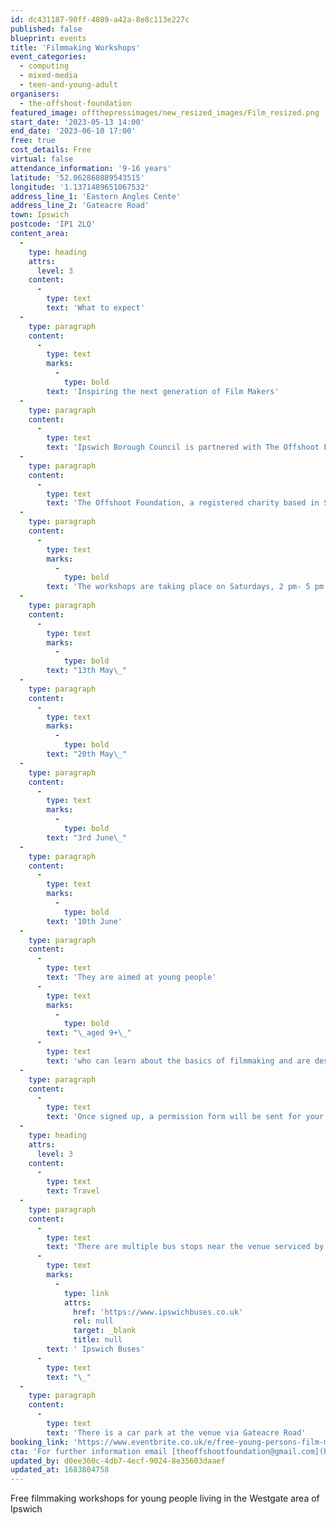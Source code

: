```yaml
---
id: dc431187-90ff-4089-a42a-8e8c113e227c
published: false
blueprint: events
title: 'Filmmaking Workshops'
event_categories:
  - computing
  - mixed-media
  - teen-and-young-adult
organisers:
  - the-offshoot-foundation
featured_image: offthepressimages/new_resized_images/Film_resized.png
start_date: '2023-05-13 14:00'
end_date: '2023-06-10 17:00'
free: true
cost_details: Free
virtual: false
attendance_information: '9-16 years'
latitude: '52.062860889543515'
longitude: '1.1371489651067532'
address_line_1: 'Eastern Angles Cente'
address_line_2: 'Gateacre Road'
town: Ipswich
postcode: 'IP1 2LQ'
content_area:
  -
    type: heading
    attrs:
      level: 3
    content:
      -
        type: text
        text: 'What to expect'
  -
    type: paragraph
    content:
      -
        type: text
        marks:
          -
            type: bold
        text: 'Inspiring the next generation of Film Makers'
  -
    type: paragraph
    content:
      -
        type: text
        text: 'Ipswich Borough Council is partnered with The Offshoot Foundation to fund a Film-Making Workshop for young people in Westgate, Ipswich.'
  -
    type: paragraph
    content:
      -
        type: text
        text: 'The Offshoot Foundation, a registered charity based in Suffolk, supports disadvantaged young people with Film-Making workshops that also help develop confidence, leadership, and teamwork skills.'
  -
    type: paragraph
    content:
      -
        type: text
        marks:
          -
            type: bold
        text: 'The workshops are taking place on Saturdays, 2 pm- 5 pm on:'
  -
    type: paragraph
    content:
      -
        type: text
        marks:
          -
            type: bold
        text: "13th May\_"
  -
    type: paragraph
    content:
      -
        type: text
        marks:
          -
            type: bold
        text: "20th May\_"
  -
    type: paragraph
    content:
      -
        type: text
        marks:
          -
            type: bold
        text: "3rd June\_"
  -
    type: paragraph
    content:
      -
        type: text
        marks:
          -
            type: bold
        text: '10th June'
  -
    type: paragraph
    content:
      -
        type: text
        text: 'They are aimed at young people'
      -
        type: text
        marks:
          -
            type: bold
        text: "\_aged 9+\_"
      -
        type: text
        text: 'who can learn about the basics of filmmaking and are designed to empower and inspire young people to develop life skills and raise aspirations by using creative media to reach their full potential.'
  -
    type: paragraph
    content:
      -
        type: text
        text: 'Once signed up, a permission form will be sent for your child to attend. This will need to be returned before the workshop commences.'
  -
    type: heading
    attrs:
      level: 3
    content:
      -
        type: text
        text: Travel
  -
    type: paragraph
    content:
      -
        type: text
        text: 'There are multiple bus stops near the venue serviced by'
      -
        type: text
        marks:
          -
            type: link
            attrs:
              href: 'https://www.ipswichbuses.co.uk'
              rel: null
              target: _blank
              title: null
        text: ' Ipswich Buses'
      -
        type: text
        text: "\_"
  -
    type: paragraph
    content:
      -
        type: text
        text: 'There is a car park at the venue via Gateacre Road'
booking_link: 'https://www.eventbrite.co.uk/e/free-young-persons-film-making-workshop-eastern-angles-ipswich-tickets-621863690037?aff=ebdssbdestsearch'
cta: 'For further information email [theoffshootfoundation@gmail.com](http://theoffshootfoundation@gmail.com)'
updated_by: d0ee360c-4db7-4ecf-9024-8e35603daaef
updated_at: 1683804758
---
```

Free filmmaking workshops for young people living in the Westgate area of Ipswich